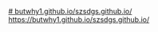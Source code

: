 [# butwhy1.github.io/szsdgs.github.io/
](https://butwhy1.github.io/szsdgs.github.io/)https://butwhy1.github.io/szsdgs.github.io/
